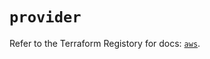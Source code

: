 # `provider`

Refer to the Terraform Registory for docs: [`aws`](https://registry.terraform.io/providers/hashicorp/aws/3.76.1/docs).
